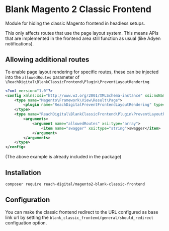 # Blank Magento 2 Classic Frontend

Module for hiding the classic Magento frontend in headless setups.

This only affects routes that use the page layout system. This means APIs that are
implemented in the frontend area still function as usual (like Adyen notifications).

## Allowing additional routes

To enable page layout rendering for specific routes, these can be injected into the
`allowedRoutes` parameter of `\ReachDigital\BlankClassicFrontend\Plugin\PreventLayoutRendering`

```xml
<?xml version="1.0"?>
<config xmlns:xsi="http://www.w3.org/2001/XMLSchema-instance" xsi:noNamespaceSchemaLocation="urn:magento:framework:ObjectManager/etc/config.xsd">
    <type name="Magento\Framework\View\Result\Page">
        <plugin name="ReachDigitalPreventFrontendLayoutRendering" type="ReachDigital\BlankClassicFrontend\Plugin\PreventLayoutRendering"/>
    </type>
    <type name="ReachDigital\BlankClassicFrontend\Plugin\PreventLayoutRendering">
        <arguments>
            <argument name="allowedRoutes" xsi:type="array">
                <item name="swagger" xsi:type="string">swagger</item>
            </argument>
        </arguments>
    </type>
</config>
```

(The above example is already included in the package)

## Installation
```sh
composer require reach-digital/magento2-blank-classic-frontend
```

## Configuration
You can make the classic frontend redirect to the URL configured as base link url
by setting the `blank_classic_frontend/general/should_redirect` configuation option.
